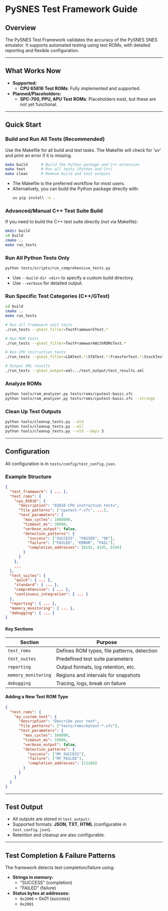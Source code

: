 # PySNES Test Framework Guide

## Overview

The PySNES Test Framework validates the accuracy of the PySNES SNES emulator. It supports automated testing using test ROMs, with detailed reporting and flexible configuration.

---

## What Works Now

- **Supported:**
  - **CPU 65816 Test ROMs**: Fully implemented and supported.
- **Planned/Placeholders:**
  - **SPC-700, PPU, APU Test ROMs**: Placeholders exist, but these are not yet functional.

---

## Quick Start

### Build and Run All Tests (Recommended)

Use the Makefile for all build and test tasks. The Makefile will check for 'uv' and print an error if it is missing.

```bash
make build      # Build the Python package and C++ extension
make test       # Run all tests (Python and C++)
make clean      # Remove build and test outputs
```

- The Makefile is the preferred workflow for most users.
- Alternatively, you can build the Python package directly with:
  ```bash
  uv pip install -e .
  ```

### Advanced/Manual C++ Test Suite Build

If you need to build the C++ test suite directly (not via Makefile):

```bash
mkdir build
cd build
cmake ..
make run_tests
```

### Run All Python Tests Only

```bash
python tests/scripts/run_comprehensive_tests.py
```

- Use `--build-dir <dir>` to specify a custom build directory.
- Use `--verbose` for detailed output.

### Run Specific Test Categories (C++/GTest)

```bash
cd build
cmake ..
make run_tests

# Run all framework unit tests
./run_tests --gtest_filter=TestFrameworkTest.*

# Run ROM tests
./run_tests --gtest_filter=TestFrameworkWithROMsTest.*

# Run CPU instruction tests
./run_tests --gtest_filter=LDATest.*:STATest.*:TransferTest.*:StackTest.*

# Output XML results
./run_tests --gtest_output=xml:../test_output/test_results.xml
```

### Analyze ROMs

```bash
python tools/rom_analyzer.py tests/roms/cputest-basic.sfc
python tools/rom_analyzer.py tests/roms/cputest-basic.sfc --strings
```

### Clean Up Test Outputs

```bash
python tools/cleanup_tests.py --old
python tools/cleanup_tests.py --all
python tools/cleanup_tests.py --old --days 3
```

---

## Configuration

All configuration is in `tests/config/test_config.json`.

### Example Structure

```json
{
  "test_framework": { ... },
  "test_roms": {
    "cpu_65816": {
      "description": "65816 CPU instruction tests",
      "file_patterns": ["cputest-*.sfc", ...],
      "test_parameters": {
        "max_cycles": 1000000,
        "timeout_ms": 30000,
        "verbose_output": false,
        "detection_patterns": {
          "success": ["SUCCESS", "PASSED", "OK"],
          "failure": ["FAILED", "ERROR", "FAIL"],
          "completion_addresses": [8192, 8193, 8194]
        }
      }
    },
    ...
  },
  "test_suites": {
    "quick": { ... },
    "standard": { ... },
    "comprehensive": { ... },
    "continuous_integration": { ... }
  },
  "reporting": { ... },
  "memory_monitoring": { ... },
  "debugging": { ... }
}
```

#### Key Sections

| Section              | Purpose                                    |
|----------------------|--------------------------------------------|
| `test_roms`          | Defines ROM types, file patterns, detection|
| `test_suites`        | Predefined test suite parameters           |
| `reporting`          | Output formats, log retention, etc.        |
| `memory_monitoring`  | Regions and intervals for snapshots        |
| `debugging`          | Tracing, logs, break on failure            |

#### Adding a New Test ROM Type

```json
{
  "test_roms": {
    "my_custom_test": {
      "description": "Describe your test",
      "file_patterns": ["tests/roms/mytest-*.sfc"],
      "test_parameters": {
        "max_cycles": 500000,
        "timeout_ms": 10000,
        "verbose_output": false,
        "detection_patterns": {
          "success": ["MY_SUCCESS"],
          "failure": ["MY_FAILED"],
          "completion_addresses": [12288]
        }
      }
    }
  }
}
```

---

## Test Output

- All outputs are stored in `test_output/`.
- Supported formats: **JSON**, **TXT**, **HTML** (configurable in `test_config.json`).
- Retention and cleanup are also configurable.

---

## Test Completion & Failure Patterns

The framework detects test completion/failure using:

- **Strings in memory:**
  - "SUCCESS" (completion)
  - "FAILED" (failure)
- **Status bytes at addresses:**
  - `0x2000` = 0x01 (success)
  - `0x2001`